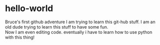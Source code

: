 # hello-world
Bruce's first github adventure
I am trying to learn this git-hub stuff.  I am an old dude trying to learn this stuff to have some fun.  
Now I am even editing code.  eventually i have to learn how to use python with this thing!
